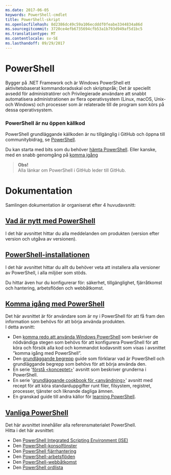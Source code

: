 ```yaml
---
ms.date: 2017-06-05
keywords: PowerShell-cmdlet
title: PowerShell-skript
ms.openlocfilehash: 8d2386dc49c59a106ecdddf0feabe3344834a86d
ms.sourcegitcommit: 3720ce4efb6735694cfb53a1b793d949af5d1bc5
ms.translationtype: MT
ms.contentlocale: sv-SE
ms.lasthandoff: 09/29/2017
---
```

# <a name="powershell"></a>PowerShell

Bygger på .NET Framework och är Windows PowerShell ett aktivitetsbaserat kommandoradsskal och skriptspråk; Det är speciellt avsedd för administratörer och Privilegierade användare att snabbt automatisera administrationen av flera operativsystem (Linux, macOS, Unix- och Windows) och processer som är relaterade till de program som körs på dessa operativsystem.

### <a name="powershell-is-now-open-source"></a>PowerShell är nu öppen källkod

PowerShell grundläggande källkoden är nu tillgänglig i GitHub och öppna till communitybidrag, se [PowerShell](https://github.com/powershell/powershell).

Du kan starta med bits som du behöver [hämta PowerShell](https://github.com/PowerShell/PowerShell#get-powershell).
Eller kanske, med en snabb genomgång på [komma igång](https://github.com/PowerShell/PowerShell/blob/master/docs/learning-powershell)

> **Obs!**  
> Alla länkar om PowerShell i GitHub leder till GitHub.

# <a name="documentation"></a>Dokumentation

Samlingen dokumentation är organiserat efter 4 huvudavsnitt:

## <a name="whats-new-with-powershellwhats-newwhat-s-new-with-powershellmd"></a>[Vad är nytt med PowerShell](whats-new/What-s-New-With-PowerShell.md)
I det här avsnittet hittar du alla meddelanden om produkten (version efter version och utgåva av versionen).

## <a name="powershell-setupsetupsetup-referencemd"></a>[PowerShell-installationen](setup/setup-reference.md)
I det här avsnittet hittar du allt du behöver veta att installera alla versioner av PowerShell, i alla miljöer som stöds.  

Du hittar även hur du konfigurerar för: säkerhet, tillgänglighet, fjärråtkomst och hantering, arbetsflöden och webbåtkomst.

## <a name="getting-started-with-powershellgetting-startedgetting-started-with-windows-powershellmd"></a>[Komma igång med PowerShell](getting-started/Getting-Started-with-Windows-PowerShell.md)
Det här avsnittet är för användare som är ny i PowerShell för att få fram den information som behövs för att börja använda produkten.  
I detta avsnitt:
- Den [komma redo att använda Windows PowerShell](getting-started/Getting-Ready-to-Use-Windows-PowerShell.md) som beskriver de nödvändiga stegen som behövs för att konfigurera PowerShell för att köra och försök alla kod och kommandot kodavsnitt som visas i avsnittet ”komma igång med PowerShell”.
- Den [grundläggande begrepp](getting-started/fundamental-concepts.md) guide som förklarar vad är PowerShell och grundläggande begrepp som behövs för att börja använda den.
- En serie '[förstå &lt;konceptet&gt;](getting-started/understanding-concepts-reference.md)' avsnitt som beskriver grunderna i PowerShell.
- En serie '[grundläggande cookbook för &lt;användning&gt;](getting-started/cookbooks/basic-cookbooks-reference.md)' avsnitt med recept för att köra standarduppgifter runt filer, filsystem, registret, processer, tjänster och liknande dagliga ämnen.
- En granskad guide till andra källor för [learning PowerShell](getting-started/more-powershell-learning.md).

## <a name="common-powershellcore-powershellcore-powershellmd"></a>[Vanliga PowerShell](core-powershell/core-powershell.md)
Det här avsnittet innehåller alla referensmaterialet PowerShell.  
Hitta i det här avsnittet:
- Den [PowerShell Integrated Scripting Environment \(ISE\)](core-powershell/ise-guide.md)
- Den [PowerShell-konsolfönster](core-powershell/console-guide.md)
- Den [PowerShell fjärrhantering](core-powershell/Running-Remote-Commands.md)
- Den [PowerShell-arbetsflöden](core-powershell/workflows-guide.md)
- Den [PowerShell-webbåtkomst](core-powershell/web-access.md)
- Den [PowerShell ordlista](Windows-PowerShell-Glossary.md)

